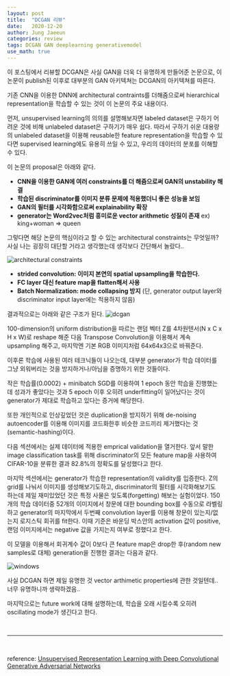 ```yaml
---
layout: post
title:  "DCGAN 리뷰"
date:   2020-12-20
author: Jung Jaeeun
categories: review
tags: DCGAN GAN deeplearning generativemodel
use_math: true
---
```


이 포스팅에서 리뷰할 DCGAN은 사실 GAN을 더욱 더 유명하게 만들어준 논문으로, 이 논문이 publish된 이후로 대부분의 GAN 아키텍쳐는 DCGAN의 아키텍쳐를 따른다. 

기존 CNN을 이용한 DNN에 architectural contraints를 더해줌으로써 hierarchical representation을 학습할 수 있는 것이 이 논문의 주요 내용이다.

먼저, unsupervised learning의 의의를 설명해보자면 labeled dataset은 구하기 어려운 것에 비해 unlabeled dataset은 구하기가 매우 쉽다. 따라서 구하기 쉬운 대용량의 unlabeled dataset을 이용해 reusable한 feature representation을 학습할 수 있다면 supervised learning에도 유용히 쓰일 수 있고, 우리의 데이터의 분포를 이해할 수 있다.


이 논문의 proposal은 아래와 같다.
- **CNN을 이용한 GAN에 여러 constraints를 더 해줌으로써 GAN의 unstability 해결**
- **학습된 discriminator를 이미지 분류 문제에 적용했더니 좋은 성능을 보임**
- **GAN의 필터를 시각화함으로써 explainability 확장**
- **generator는 Word2vec처럼 흥미로운 vector arithmetic 성질이 존재** ex) king+woman => queen

그렇다면 해당 논문의 핵심이라고 할 수 있는 architectural constraints는 무엇일까? 사실 나는 굉장히 대단할 거라고 생각했는데 생각보다 간단해서 놀랐다.. 

![architectural constraints](../../../../img/dcgan/1.png)

- **strided convolution: 이미지 본연의 spatial upsampling을 학습한다.**
- **FC layer 대신 feature map을 flatten해서 사용**
- **Batch Normalization: mode collapsing 방지** (단, generator output layer와 discriminator input layer에는 적용하지 않음)

결과적으로는 아래와 같은 구조가 된다.
![dcgan](../../../../img/dcgan/dcgan.png)

100-dimension의 uniform distribution을 따르는 랜덤 벡터 Z를 4차원텐서(N x C x H x W)로 reshape 해준 다음 Transpose Convolution을 이용해서 계속 upsampling 해주고, 마지막엔 기본 RGB 이미지처럼 64x64x3으로 바꿔준다.

이후론 학습에 사용된 여러 테크닉들이 나오는데, 대부분 generator가 학습 데이터를 그냥 외워버리는 것을 방지하거나/아님을 증명하기 위한 것들이다. 

작은 학습률(0.0002) + minibatch SGD를 이용하여 1 epoch 동안 학습을 진행했는데 성과가 좋았다는 것과 5 epoch 이후 오히려 underfitting이 일어났다는 것이 generator가 제대로 학습하고 있다는 증거에 해당한다.

또한 개인적으로 인상깊었던 것은 duplication을 방지하기 위해 de-noising autoencoder를 이용해 이미지를 코드화한후 비슷한 코드끼리 제거했다는 것(semantic-hashing)이다.

다음 섹션에서는 실제 데이터에 적용한 emprical validation을 열거한다. 앞서 말한 image classification task를 위해 discriminator의 모든 feature map을 사용하여 CIFAR-10을 분류한 결과 82.8%의 정확도를 달성했다고 한다.

마지막 섹션에서는 generator가 학습한 representation의 validity를 입증한다. Z의 grid를 나눠서 이미지를 생성해보기도하고, discriminator의 필터를 시각화해보기도 하는데 제일 재미있었던 것은 특정 사물은 잊도록(forgetting) 해보는 실험이었다. 150개의 학습 데이터중 52개의 이미지에서 창문에 대한 bounding box를 수동으로 라벨링하고 generator의 마지막에서 두번째 convolution layer를 이용해 창문이 있는지/없는지 로지스틱 회귀를 fit한다. 이때 기준은 바운딩 박스안의 activation 값이 positive, 랜덤 이미지에서는 negative 값을 가지는지 여부로 정했다고 한다. 

이 모델을 이용해서 회귀계수 값이 0보다 큰 feature map은 drop한 후(random new samples로 대체)  generation을 진행한 결과는 다음과 같다.

![windows](../../../../img/dcgan/4.png)

사실 DCGAN 하면 제일 유명한 것 vector arthimetic properties에 관한 것일텐데.. 너무 유명하니까 생략하겠음..

마지막으로는 future work에 대해 설명하는데, 학습을 오래 시킬수록 오히려 oscillating mode가 생긴다고 한다. 

<br>

---

<br>

reference: [Unsupervised Representation Learning with Deep Convolutional Generative Adversarial Networks](https://arxiv.org/pdf/1511.06434.pdf)